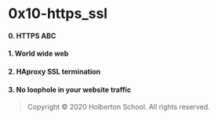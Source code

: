 # 0x10-https_ssl
#### 0. HTTPS ABC
#### 1. World wide web
#### 2. HAproxy SSL termination
#### 3. No loophole in your website traffic
> Copyright © 2020 Holberton School. All rights reserved.
